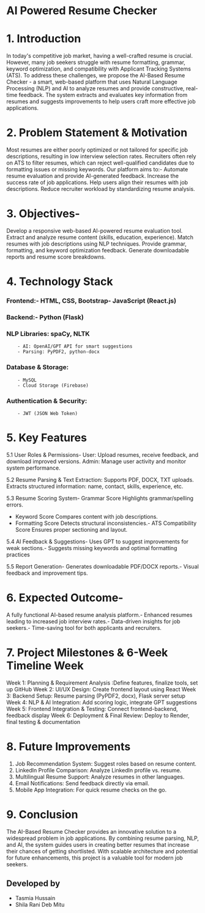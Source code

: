# AI Powered Resume Checker
# 1. Introduction 
In today's competitive job market, having a well-crafted resume is crucial. However, many job seekers struggle with resume formatting, grammar, keyword optimization, and compatibility with Applicant Tracking Systems (ATS). To address these challenges, we propose the AI-Based Resume Checker - a smart, web-based platform that uses Natural Language Processing (NLP) and AI to analyze resumes and provide constructive, real-time feedback. The system extracts and evaluates key information from resumes and suggests improvements to help users craft more effective job applications.


# 2. Problem Statement & Motivation
Most resumes are either poorly optimized or not tailored for specific job descriptions, resulting in low interview selection rates. Recruiters often rely on ATS to filter resumes, which can reject well-qualified candidates due to formatting issues or missing keywords. Our platform aims to:- Automate resume evaluation and provide AI-generated feedback. Increase the success rate of job applications. Help users align their resumes with job descriptions. Reduce recruiter workload by standardizing resume analysis. 


# 3. Objectives-
Develop a responsive web-based AI-powered resume evaluation tool. Extract and analyze resume content (skills, education, experience). Match resumes with job descriptions using NLP techniques. Provide grammar, formatting, and keyword optimization feedback. Generate downloadable reports and resume score breakdowns. 

# 4. Technology Stack
### Frontend:- HTML, CSS, Bootstrap- JavaScript (React.js)
### Backend:- Python (Flask)
### NLP Libraries: spaCy, NLTK
        - AI: OpenAI/GPT API for smart suggestions
        - Parsing: PyPDF2, python-docx
### Database & Storage:
        - MySQL
        - Cloud Storage (Firebase)
### Authentication & Security:
        - JWT (JSON Web Token)


# 5. Key Features
 5.1 User Roles & Permissions-
 User: Upload resumes, receive feedback, and download improved versions.
 Admin: Manage user activity and monitor system performance.

 5.2 Resume Parsing & Text Extraction: Supports PDF, DOCX, TXT uploads.
Extracts structured information: name, contact, skills, experience, etc.

 5.3 Resume Scoring System- 
Grammar Score Highlights grammar/spelling errors.
- Keyword Score Compares content with job descriptions.
- Formatting Score Detects structural inconsistencies.- ATS Compatibility Score Ensures proper sectioning and layout. 

5.4 AI Feedback & Suggestions- Uses GPT to suggest improvements for weak sections.- Suggests missing keywords and optimal formatting practices

5.5 Report Generation- Generates downloadable PDF/DOCX reports.- Visual feedback and improvement tips.

# 6. Expected Outcome-
A fully functional AI-based resume analysis platform.- Enhanced resumes leading to increased job interview rates.- Data-driven insights for job seekers.- Time-saving tool for both applicants and recruiters.

# 7. Project Milestones & 6-Week Timeline Week 
Week 1: Planning & Requirement Analysis :Define features, finalize tools, set up GitHub
Week 2: UI/UX Design: Create frontend layout using React
Week 3: Backend Setup: Resume parsing (PyPDF2, docx), Flask server setup
Week 4: NLP & AI Integration: Add scoring logic, integrate GPT suggestions 
Week 5: Frontend Integration & Testing: Connect frontend-backend, feedback display 
Week 6: Deployment & Final Review: Deploy to Render, final testing & documentation

# 8. Future Improvements
 1. Job Recommendation System: Suggest roles based on resume content. 
 2. LinkedIn Profile Comparison: Analyze LinkedIn profile vs. resume.
 3. Multilingual Resume Support: Analyze resumes in other languages.
 4. Email Notifications: Send feedback directly via email.
 5. Mobile App Integration: For quick resume checks on the go.

# 9. Conclusion 
The AI-Based Resume Checker provides an innovative solution to a widespread problem in job applications. By combining resume parsing, NLP, and AI, the system guides users in creating better resumes that increase their chances of getting shortlisted. With scalable architecture and potential for future enhancements, this project is a valuable tool for modern job seekers. 





## Developed by 
- Tasmia Hussain
- Shila Rani Deb Mitu
  

